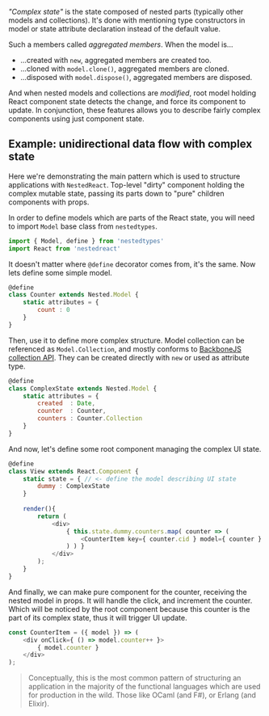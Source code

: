 *"Complex state"* is the state composed of nested parts (typically
other models and collections). It's done with mentioning type
constructors in model or state attribute declaration instead of the default value.

Such a members called *aggregated members*. When the model is...
 
- ...created with `new`, aggregated members are created too.
- ...cloned with `model.clone()`, aggregated members are cloned.
- ...disposed with `model.dispose()`, aggregated members are disposed.

And when nested models and collections are *modified*, root model holding
React component state detects the change, and force its component to update.
In conjunction, these features allows you to describe fairly complex
components using just component state.

## Example: unidirectional data flow with complex state

Here we're demonstrating the main pattern which is used to structure
applications with `NestedReact`. Top-level "dirty" component holding the complex
mutable state, passing its parts down to "pure" children components with props.

In order to define models which are parts of the React state, you
will need to import `Model` base class from `nestedtypes`.

```javascript
import { Model, define } from 'nestedtypes'
import React from 'nestedreact'
```

It doesn't matter where `@define` decorator comes from, it's the same.
Now lets define some simple model.

```javascript
@define
class Counter extends Nested.Model {
    static attributes = {
        count : 0
    }
}
```

Then, use it to define more complex structure.
Model collection can be referenced as `Model.Collection`, and mostly
conforms to [BackboneJS collection API](http://backbonejs.org/#Collection).
They can be created directly with `new` or used as attribute type.

```javascript
@define
class ComplexState extends Nested.Model {
    static attributes = {
        created  : Date,
        counter  : Counter,
        counters : Counter.Collection 
    }
}
```

And now, let's define some root component managing the complex UI state.

```javascript
@define
class View extends React.Component {
    static state = { // <- define the model describing UI state
        dummy : ComplexState 
    }
    
    render(){
        return (
            <div>
                { this.state.dummy.counters.map( counter => (
                    <CounterItem key={ counter.cid } model={ counter } />                            
                ) ) }
            </div>
        );
    }
}
```

And finally, we can make pure component for the counter, receiving 
the nested model in props. It will handle the click,
and increment the counter. Which will be noticed by the root component
because this counter is the part of its complex state, thus it will trigger
UI update.

```javascript
const CounterItem = ({ model }) => (
    <div onClick={ () => model.counter++ }>
        { model.counter }    
    </div>
);
```

> Conceptually, this is the most common pattern of structuring an application
> in the majority of the functional languages which are used for production in the wild. 
> Those like OCaml (and F#), or Erlang (and Elixir). 
